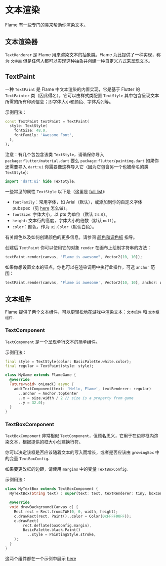 # 文本渲染

Flame 有一些专门的类来帮助你渲染文本。

## 文本渲染器

`TextRenderer` 是 Flame 用来渲染文本的抽象类。Flame 为此提供了一种实现，称为 `文字画` 但是任何人都可以实现这种抽象并创建一种自定义方式来呈现文本。

## TextPaint

一种 `TextPaint` 是 Flame 中文本渲染的内置实现，它是基于 Flutter 的 `TextPainter` 类（因此得名），它可以由样式类配置 `TextStyle` 其中包含呈现文本所需的所有印刷信息；即字体大小和颜色、字体系列等。

示例用法：

```dart
const TextPaint textPaint = TextPaint(
  style: TextStyle(
    fontSize: 48.0,
    fontFamily: 'Awesome Font',
  ),
);
```

注意：有几个包包含该类 `TextStyle`，请确保你导入 `package:flutter/material.dart` 要么 `package:flutter/painting.dart` 如果你还需要导入 `dart:ui` 你需要像这样导入它（因为它包含另一个也被命名的类 `TextStyle`):

```dart
import 'dart:ui' hide TextStyle;
```

一些常见的属性 `TextStyle` 以下是（这里是 [full list](https://api.flutter.dev/flutter/painting/TextStyle-class.html)):

 - `fontFamily`：常用字体，如 Arial（默认），或添加到你的自定义字体
pubspec（见 [here](https://flutter.io/custom-fonts/) 怎么做）。
 - `fontSize`: 字体大小，以 pts 为单位（默认 `24.0`）。
 - `height`: 文本行的高度，字体大小的倍数（默认 `null`）。
 - `color`：颜色，作为 `ui.Color`（默认白色）。

有关颜色以及如何创建颜色的更多信息，请参阅 [颜色和调色板](palette.md) 指导。

创建后 `TextPaint` 你可以使用它的对象 `render` 在画布上绘制字符串的方法：

```dart
textPaint.render(canvas, "Flame is awesome", Vector2(10, 10));
```

如果你想设置文本的锚点，你也可以在渲染调用中执行此操作，可选 `anchor` 范围：

```dart
textPaint.render(canvas, 'Flame is awesome', Vector2(10, 10), anchor: Anchor.topCenter);
```

## 文本组件

Flame 提供了两个文本组件，可以更轻松地在游戏中渲染文本：`文本组件` 和 `文本框组件`.

### TextComponent

`TextComponent` 是一个呈现单行文本的简单组件。

示例用法：

```dart
final style = TextStyle(color: BasicPalette.white.color);
final regular = TextPaint(style: style);

class MyGame extends FlameGame {
  @override
  Future<void> onLoad() async {
    add(TextComponent(text: 'Hello, Flame', textRenderer: regular)
      ..anchor = Anchor.topCenter
      ..x = size.width / 2 // size is a property from game
      ..y = 32.0);
  }
}
```

### TextBoxComponent

`TextBoxComponent` 非常相似 `TextComponent`，但顾名思义，它用于在边界框内渲染文本，根据提供的框大小创建换行符。

你可以决定该框是否应该随着文本的写入而增长，或者是否应该由 `growingBox` 中的变量 `TextBoxConfig`.

如果要更改框的边距，请使用 `margins` 中的变量 `TextBoxConfig`.

示例用法：

```dart
class MyTextBox extends TextBoxComponent {
  MyTextBox(String text) : super(text: text, textRenderer: tiny, boxConfig: TextBoxConfig(timePerChar: 0.05));

  @override
  void drawBackground(Canvas c) {
    Rect rect = Rect.fromLTWH(0, 0, width, height);
    c.drawRect(rect, Paint()..color = Color(0xFFFF00FF));
    c.drawRect(
        rect.deflate(boxConfig.margin),
        BasicPalette.black.Paint()
          ..style = PaintingStyle.stroke,
    );
  }
}
```

这两个组件都在一个示例中展示 [here](https://github.com/flame-engine/flame/tree/main/examples/lib/stories/rendering/text.dart)

